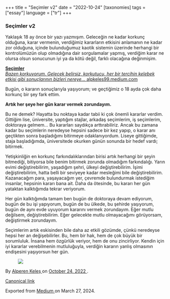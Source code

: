 +++
title = "Seçimler v2"
date = "2022-10-24"
[taxonomies]
tags = ["essay"]
language = ["tr"]
+++

<article class="h-entry">
 <section class="e-content" data-field="body">
  <section class="section section--body section--first section--last" name="c3ab">
   <div class="section-content">
    <div class="section-inner sectionLayout--insetColumn">
     <h3 class="graf graf--h3 graf--leading graf--title" id="e31f" name="e31f">
      Seçimler v2
     </h3>
     <p class="graf graf--p graf-after--h3" id="302a" name="302a">
      Yaklaşık 18 ay önce bir yazı yazmışım. Geleceğin ne kadar korkunç olduğuna, karar vermenin, verdiğimiz kararların etkisini anlamanın ne kadar zor olduğuna, içinde bulunduğumuz kaotik sistemin üzerinde herhangi bir kontrolümüzün olup olmadığına dair sorgulamalar yapmış, verdiğim karar ne olursa olsun sonucunun iyi ya da kötü değil, farklı olacağına değinmişim.
     </p>
     <div class="graf graf--mixtapeEmbed graf-after--p" id="521d" name="521d">
      <a class="markup--anchor markup--mixtapeEmbed-anchor" data-href="https://alpkeles99.medium.com/se%C3%A7imler-6ff5e2480556" href="https://alpkeles99.medium.com/se%C3%A7imler-6ff5e2480556" title="https://alpkeles99.medium.com/se%C3%A7imler-6ff5e2480556">
       <strong class="markup--strong markup--mixtapeEmbed-strong">
        Seçimler
       </strong>
       <br/>
       <em class="markup--em markup--mixtapeEmbed-em">
        Bazen korkuyorum. Gelecek belirsiz, korkutucu, her bir tercihin kelebek etkisi gibi sonuçlarının bizleri nereye…
       </em>
       alpkeles99.medium.com
      </a>
      <a class="js-mixtapeImage mixtapeImage u-ignoreBlock" data-media-id="8fa7dc2089f1308dbc66f88672a1716e" data-thumbnail-img-id="1*d4RBW4JFLiUbudI0ICQbXg.png" href="https://alpkeles99.medium.com/se%C3%A7imler-6ff5e2480556" style="background-image: url(https://cdn-images-1.medium.com/fit/c/160/160/1*d4RBW4JFLiUbudI0ICQbXg.png);">
      </a>
     </div>
     <p class="graf graf--p graf-after--mixtapeEmbed" id="e521" name="e521">
      Bugün, o kararın sonuçlarıyla yaşıyorum; ve geçtiğimiz o 18 ayda çok daha korkunç bir şey fark ettim.
     </p>
     <p class="graf graf--p graf-after--p" id="f3cd" name="f3cd">
      <strong class="markup--strong markup--p-strong">
       Artık her şeye her gün karar vermek zorundayım.
      </strong>
     </p>
     <p class="graf graf--p graf-after--p" id="2f94" name="2f94">
      Bu ne demek? Hayatta bu noktaya kadar tabii ki çok önemli kararlar verdim. Gittiğim lise, üniversite, yaptığım stajlar, arkadaş seçimlerim, iş seçimlerim, doktoraya gelmem… Bu kararları saydıkça arttırabiliriz. Ancak bu zamana kadar bu seçimlerin neredeyse hepsini sadece bir kez yapıp, o karar anı geçtikten sonra başladığımı bitirmeye odaklanıyordum. Liseye gittiğimde, staja başladığımda, üniversitede okurken günün sonunda bir hedef vardı; bitirmek.
     </p>
     <p class="graf graf--p graf-after--p" id="f565" name="f565">
      Yetişkinliğin en korkunç farkındalıklarından birisi artık herhangi bir şeyin bitmediği, bitiyorsa bile benim bitirmek zorunda olmadığım farkındalığı. Yarın evimi değiştirebilirim, yaşadığım şehri, ülkeyi değiştirebilirim. İşimi değiştirebilirim, hatta belli bir seviyeye kadar mesleğimi bile değiştirebilirim. Kazanacağım para, yaşayacağım yer, çevremde bulundurmak istediğim insanlar, hepsinin kararı bana ait. Daha da ötesinde, bu kararı her gün yataktan kalktığımda tekrar veriyorum.
     </p>
     <p class="graf graf--p graf-after--p" id="3064" name="3064">
      Her gün kalktığımda tamam ben bugün de doktoraya devam ediyorum, bugün de bu işi yapıyorum, bugün de bu ülkede, bu şehirde yaşıyorum, bugün de aynı evde uyuyorum kararını vermek zorundayım. Eğer mutlu değilsem, değiştirebilirim. Eğer gelecekte mutlu olmayacağımı görüyorsam, değiştirmek zorundayım.
     </p>
     <p class="graf graf--p graf-after--p" id="adeb" name="adeb">
      Seçimlerim artık eskisinden bile daha az etkili gözümde, çünkü neredeyse hepsi her an değişebilirler. Bu, hem bir hak, hem de çok büyük bir sorumluluk. İnsana hem özgürlük veriyor, hem de onu zincirliyor. Kendin için iyi kararlar verebilmenin mutluluğuyla, verdiğin kararın yanlış olmasının endişesini yaşıyorsun her gün.
     </p>
     <figure class="graf graf--figure graf-after--p graf--trailing" id="c275" name="c275">
      <img class="graf-image" data-height="1000" data-image-id="1*hVmKv8-FticjlBx9oymlkg.gif" data-is-featured="true" data-width="2000" src="https://cdn-images-1.medium.com/max/800/1*hVmKv8-FticjlBx9oymlkg.gif"/>
     </figure>
    </div>
   </div>
  </section>
 </section>
 <footer>
  <p>
   By
   <a class="p-author h-card" href="https://medium.com/@alpkeles99">
    Alperen Keleş
   </a>
   on
   <a href="https://medium.com/p/ebc8debd7c28">
    <time class="dt-published" datetime="2022-10-24T23:44:21.270Z">
     October 24, 2022
    </time>
   </a>
   .
  </p>
  <p>
   <a class="p-canonical" href="https://medium.com/@alpkeles99/se%C3%A7imler-v2-ebc8debd7c28">
    Canonical link
   </a>
  </p>
  <p>
   Exported from
   <a href="https://medium.com">
    Medium
   </a>
   on March 27, 2024.
  </p>
 </footer>
</article>
